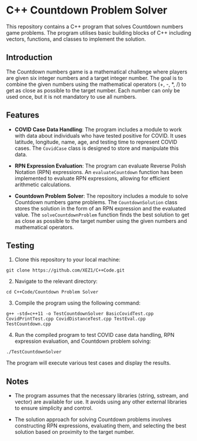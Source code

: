 # C++ Countdown Problem Solver

This repository contains a C++ program that solves Countdown numbers game problems. The program utilises basic building blocks of C++ including vectors, functions, and classes to implement the solution.

## Introduction

The Countdown numbers game is a mathematical challenge where players are given six integer numbers and a target integer number. The goal is to combine the given numbers using the mathematical operators (+, -, *, /) to get as close as possible to the target number. Each number can only be used once, but it is not mandatory to use all numbers.

## Features

- **COVID Case Data Handling**: The program includes a module to work with data about individuals who have tested positive for COVID. It uses latitude, longitude, name, age, and testing time to represent COVID cases. The `CovidCase` class is designed to store and manipulate this data.

- **RPN Expression Evaluation**: The program can evaluate Reverse Polish Notation (RPN) expressions. An `evaluateCountdown` function has been implemented to evaluate RPN expressions, allowing for efficient arithmetic calculations.

- **Countdown Problem Solver**: The repository includes a module to solve Countdown numbers game problems. The `CountdownSolution` class stores the solution in the form of an RPN expression and the evaluated value. The `solveCountdownProblem` function finds the best solution to get as close as possible to the target number using the given numbers and mathematical operators.

## Testing

1. Clone this repository to your local machine:
```
git clone https://github.com/XEZ1/C++Code.git
```
2. Navigate to the relevant directory:
```
cd C++Code/Countdown Problem Solver
```
3. Compile the program using the following command:
```
g++ -std=c++11 -o TestCountdownSolver BasicCovidTest.cpp CovidPrintTest.cpp CovidDistanceTest.cpp TestEval.cpp TestCountdown.cpp
```
4. Run the compiled program to test COVID case data handling, RPN expression evaluation, and Countdown problem solving:
```
./TestCountdownSolver
```
The program will execute various test cases and display the results.

## Notes

- The program assumes that the necessary libraries (string, sstream, and vector) are available for use. It avoids using any other external libraries to ensure simplicity and control.

- The solution approach for solving Countdown problems involves constructing RPN expressions, evaluating them, and selecting the best solution based on proximity to the target number.

